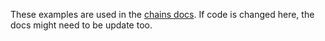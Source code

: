 These examples are used in the
[chains docs](https://docs.baseten.co/chains/overview). If code is changed
here, the docs might need to be update too.
